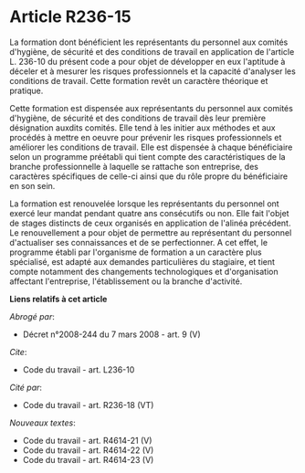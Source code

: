 # Article R236-15

La formation dont bénéficient les représentants du personnel aux comités d'hygiène, de sécurité et des conditions de travail
en application de l'article L. 236-10 du présent code a pour objet de développer en eux l'aptitude à déceler et à mesurer les
risques professionnels et la capacité d'analyser les conditions de travail. Cette formation revêt un caractère théorique et
pratique.

Cette formation est dispensée aux représentants du personnel aux comités d'hygiène, de sécurité et des conditions de travail
dès leur première désignation auxdits comités. Elle tend à les initier aux méthodes et aux procédés à mettre en oeuvre pour
prévenir les risques professionnels et améliorer les conditions de travail. Elle est dispensée à chaque bénéficiaire selon un
programme préétabli qui tient compte des caractéristiques de la branche professionnelle à laquelle se rattache son
entreprise, des caractères spécifiques de celle-ci ainsi que du rôle propre du bénéficiaire en son sein.

La formation est renouvelée lorsque les représentants du personnel ont exercé leur mandat pendant quatre ans consécutifs ou
non. Elle fait l'objet de stages distincts de ceux organisés en application de l'alinéa précédent. Le renouvellement a pour
objet de permettre au représentant du personnel d'actualiser ses connaissances et de se perfectionner. A cet effet, le
programme établi par l'organisme de formation a un caractère plus spécialisé, est adapté aux demandes particulières du
stagiaire, et tient compte notamment des changements technologiques et d'organisation affectant l'entreprise, l'établissement
ou la branche d'activité.

**Liens relatifs à cet article**

_Abrogé par_:

  - Décret n°2008-244 du 7 mars 2008 - art. 9 (V)

_Cite_:

  - Code du travail - art. L236-10

_Cité par_:

  - Code du travail - art. R236-18 (VT)

_Nouveaux textes_:

  - Code du travail - art. R4614-21 (V)
  - Code du travail - art. R4614-22 (V)
  - Code du travail - art. R4614-23 (V)
